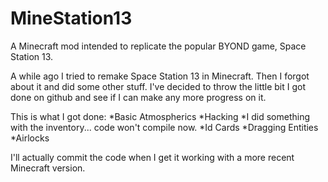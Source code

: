 MineStation13
=============

A Minecraft mod intended to replicate the popular BYOND game, Space Station 13.

A while ago I tried to remake Space Station 13 in Minecraft. Then I forgot about it and did some other stuff. I've decided to throw the little bit I got done on github and see if I can make any more progress on it.

This is what I got done:
*Basic Atmospherics
*Hacking
*I did something with the inventory... code won't compile now.
*Id Cards
*Dragging Entities
*Airlocks

I'll actually commit the code when I get it working with a more recent Minecraft version.
